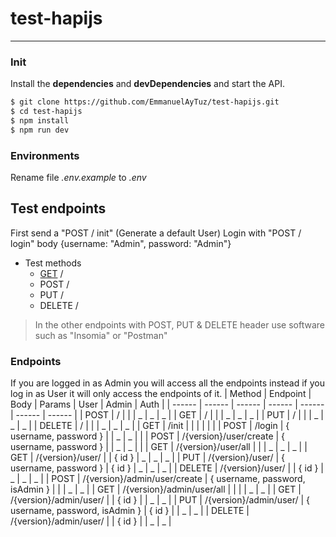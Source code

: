 # test-hapijs

---

### Init

Install the **dependencies** and **devDependencies** and start the API.

```sh
$ git clone https://github.com/EmmanuelAyTuz/test-hapijs.git
$ cd test-hapijs
$ npm install
$ npm run dev
```

### Environments

Rename file _.env.example_ to _.env_

## Test endpoints

First send a "POST / init" (Generate a default User)
Login with "POST / login" body {username: "Admin", password: "Admin"}

- Test methods
  - [GET][get] /
  - POST /
  - PUT /
  - DELETE /

> In the other endpoints with POST, PUT & DELETE header use software such as "Insomia" or "Postman"

### Endpoints

If you are logged in as Admin you will access all the endpoints instead if you log in as User it will only access the endpoints of it.
| Method | Endpoint | Body | Params | User | Admin | Auth |
| ------ | ------ | ------ | ------ | ------ | ------ | ------ |
| POST | / | | | _ | _ | _ |
| GET | / | | | _ | _ | _ |
| PUT | / | | | _ | _ | _ |
| DELETE | / | | | _ | _ | _ |
| GET | /init | | | | | |
| POST | /login | { username, password } | | _ | _ | |
| POST | /{version}/user/create | { username, password } | | _ | _ | |
| GET | /{version}/user/all | | | _ | _ | _ |
| GET | /{version}/user/ | | { id } | _ | _ | _ |
| PUT | /{version}/user/ | { username, password } | { id } | _ | _ | _ |
| DELETE | /{version}/user/ | | { id } | _ | _ | _ |
| POST | /{version}/admin/user/create | { username, password, isAdmin } | | | _ | _ |
| GET | /{version}/admin/user/all | | | | _ | _ |
| GET | /{version}/admin/user/ | | { id } | | _ | _ |
| PUT | /{version}/admin/user/ | { username, password, isAdmin } | { id } | | _ | _ |
| DELETE | /{version}/admin/user/ | | { id } | | _ | _ |

[get]: http://localhost:8000/
